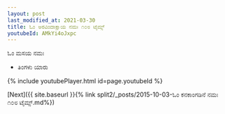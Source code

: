 ```yaml
---
layout: post
last_modified_at: 2021-03-30
title: ಓಂ ಅರವಿಂದಾಕ್ಷಾಯ ನಮಃ ೧೦೮ ಟೈಮ್ಸ್
youtubeId: AMkYi4oJxpc
---
```

 
 
 ಓಂ ಮಸಯ ನಮಃ  
 
 -  ತಿಂಗಳು ಯಾರು 
 
  
 
  
 
 
 
 
 
 


{% include youtubePlayer.html id=page.youtubeId %}
 
[Next]({{ site.baseurl }}{% link  split2/_posts/2015-10-03-ಓಂ ಕನಕಾಂಗಡಿನೆ ನಮಃ ೧೦೮ ಟೈಮ್ಸ್.md%})
 
